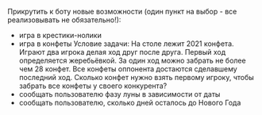 Прикрутить к боту новые возможности (один пункт на выбор - все реализовывать не обязательно!):
- игра в крестики-нолики
- игра в конфеты
Условие задачи: На столе лежит 2021 конфета. Играют два игрока делая ход друг после друга. Первый ход определяется жеребьёвкой. За один ход можно забрать не более чем 28 конфет. Все конфеты оппонента достаются сделавшему последний ход. Сколько конфет нужно взять первому игроку, чтобы забрать все конфеты у своего конкурента?
- сообщать пользователю фазу луны в зависимости от даты
- сообщать пользователю, сколько дней осталось до Нового Года